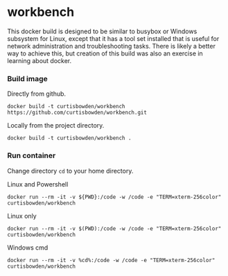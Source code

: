 # workbench

  This docker build is designed to be similar to busybox or Windows subsystem for Linux, except that it has a tool set installed that is useful for network administration and troubleshooting tasks.  There is likely a better way to achieve this, but creation of this build was also an exercise in learning about docker.
  
### Build image

Directly from github.

    docker build -t curtisbowden/workbench https://github.com/curtisbowden/workbench.git
    
Locally from the project directory.

    docker build -t curtisbowden/workbench .
    
### Run container

Change directory `cd` to your home directory.

Linux and Powershell
    
    docker run --rm -it -v ${PWD}:/code -w /code -e "TERM=xterm-256color" curtisbowden/workbench
    
Linux only

    docker run --rm -it -v $(PWD):/code -w /code -e "TERM=xterm-256color" curtisbowden/workbench
    
Windows cmd

    docker run --rm -it -v %cd%:/code -w /code -e "TERM=xterm-256color" curtisbowden/workbench
